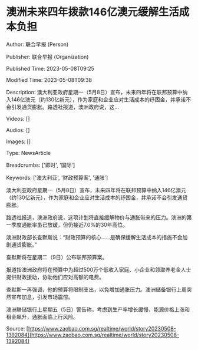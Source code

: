 # 澳洲未来四年拨款146亿澳元缓解生活成本负担

Author: 联合早报 (Person)

Publisher: 联合早报 (Organization)

Published Time: 2023-05-08T09:25

Modified Time: 2023-05-08T09:38

Description: 澳大利亚政府星期一（5月8日）宣布，未来四年将在联邦预算中纳入146亿澳元（约130亿新元），作为家庭和企业应对生活成本的纾困金，并承诺不会引发通货膨胀。路透社报道，澳洲政府说，这...

Videos: []

Audios: []

Images: []

Type: NewsArticle

Breadcrumbs: ['即时', '国际']

Keywords: ['澳大利亚', '财政预算案', '通胀']

<!--METADATA-->

澳大利亚政府星期一（5月8日）宣布，未来四年将在联邦预算中纳入146亿澳元（约130亿新元），作为家庭和企业应对生活成本的纾困金，并承诺不会引发通货膨胀。

路透社报道，澳洲政府说，这项计划将直接缓解物价与通胀带来的压力。澳洲的第一季度通胀率虽已放缓，但仍接近7.0%的30年高位。

澳洲财政部长查默斯说：“财政预算的核心……是确保缓解生活成本的措施不会加剧通货膨胀。”

查默斯将在星期二（9日）公布联邦预算案。

报道指澳洲政府将在预算中为超过500万个低收入家庭、小企业和领取养老金人士提供财政援助，协助他们应对高额的电费。

查默斯一再强调，他的预算将限制支出，以免增加通胀压力。澳洲储备银行上周突然宣布加息，引发市场震惊。

澳洲联储银行上星期五（5日）警告称，考虑到生产率增长缓慢、能源价格上涨和租金飙升，通胀面临上行风险。

Source: [https://www.zaobao.com.sg/realtime/world/story20230508-1392084](https://www.zaobao.com.sg/realtime/world/story20230508-1392084)